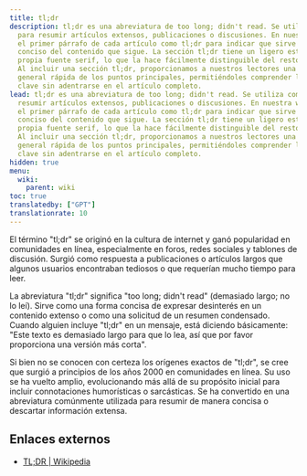 ```yaml
---
title: tl;dr
description: tl;dr es una abreviatura de too long; didn't read. Se utiliza comúnmente
  para resumir artículos extensos, publicaciones o discusiones. En nuestra wiki, etiquetamos
  el primer párrafo de cada artículo como tl;dr para indicar que sirve como un resumen
  conciso del contenido que sigue. La sección tl;dr tiene un ligero estilo con su
  propia fuente serif, lo que la hace fácilmente distinguible del resto del artículo.
  Al incluir una sección tl;dr, proporcionamos a nuestros lectores una descripción
  general rápida de los puntos principales, permitiéndoles comprender la información
  clave sin adentrarse en el artículo completo.
lead: tl;dr es una abreviatura de too long; didn't read. Se utiliza comúnmente para
  resumir artículos extensos, publicaciones o discusiones. En nuestra wiki, etiquetamos
  el primer párrafo de cada artículo como tl;dr para indicar que sirve como un resumen
  conciso del contenido que sigue. La sección tl;dr tiene un ligero estilo con su
  propia fuente serif, lo que la hace fácilmente distinguible del resto del artículo.
  Al incluir una sección tl;dr, proporcionamos a nuestros lectores una descripción
  general rápida de los puntos principales, permitiéndoles comprender la información
  clave sin adentrarse en el artículo completo.
hidden: true
menu:
  wiki:
    parent: wiki
toc: true
translatedby: ["GPT"]
translationrate: 10
---
```


El término "tl;dr" se originó en la cultura de internet y ganó popularidad en comunidades en línea, especialmente en foros, redes sociales y tablones de discusión. Surgió como respuesta a publicaciones o artículos largos que algunos usuarios encontraban tediosos o que requerían mucho tiempo para leer.

La abreviatura "tl;dr" significa "too long; didn't read" (demasiado largo; no lo leí). Sirve como una forma concisa de expresar desinterés en un contenido extenso o como una solicitud de un resumen condensado. Cuando alguien incluye "tl;dr" en un mensaje, está diciendo básicamente: "Este texto es demasiado largo para que lo lea, así que por favor proporciona una versión más corta".

Si bien no se conocen con certeza los orígenes exactos de "tl;dr", se cree que surgió a principios de los años 2000 en comunidades en línea. Su uso se ha vuelto amplio, evolucionando más allá de su propósito inicial para incluir connotaciones humorísticas o sarcásticas. Se ha convertido en una abreviatura comúnmente utilizada para resumir de manera concisa o descartar información extensa.

## Enlaces externos

- [TL;DR | Wikipedia](https://es.wikipedia.org/wiki/TL;DR)
